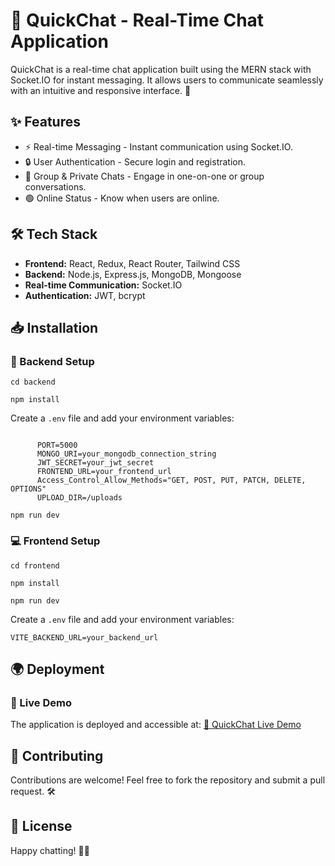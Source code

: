 <!DOCTYPE html>
<html lang="en">
<head>
    <meta charset="UTF-8">
    <meta name="viewport" content="width=device-width, initial-scale=1.0">
   
</head>
<body>
    <h1>🚀 QuickChat - Real-Time Chat Application</h1>
    <p>QuickChat is a real-time chat application built using the MERN stack with Socket.IO for instant messaging. It allows users to communicate seamlessly with an intuitive and responsive interface. 💬</p>
    <h2>✨ Features</h2>
    <ul>
        <li>⚡ Real-time Messaging - Instant communication using Socket.IO.</li>
        <li>🔒 User Authentication - Secure login and registration.</li>
        <li>👥 Group & Private Chats - Engage in one-on-one or group conversations.</li>
        <li>🟢 Online Status - Know when users are online.</li>
    </ul>
    <h2>🛠️ Tech Stack</h2>
    <ul>
        <li><strong>Frontend:</strong> React, Redux, React Router, Tailwind CSS</li>
        <li><strong>Backend:</strong> Node.js, Express.js, MongoDB, Mongoose</li>
        <li><strong>Real-time Communication:</strong> Socket.IO</li>
        <li><strong>Authentication:</strong> JWT, bcrypt</li>
    </ul>
    <h2>📥 Installation</h2>
    <h3>🔧 Backend Setup</h3>
    <pre><code>cd backend</code></pre>
    <pre><code>npm install</code></pre>
    <p>Create a <code>.env</code> file and add your environment variables:</p>
    <pre><code>
      PORT=5000
      MONGO_URI=your_mongodb_connection_string 
      JWT_SECRET=your_jwt_secret 
      FRONTEND_URL=your_frontend_url 
      Access_Control_Allow_Methods="GET, POST, PUT, PATCH, DELETE, OPTIONS" 
      UPLOAD_DIR=/uploads</code></pre>
    <pre><code>npm run dev</code></pre>
    <h3>💻 Frontend Setup</h3>
    <pre><code>cd frontend</code></pre>
    <pre><code>npm install</code></pre>
    <pre><code>npm run dev</code></pre>
  <p>Create a <code>.env</code> file and add your environment variables:</p>
   <pre><code>VITE_BACKEND_URL=your_backend_url</code></pre>
    <h2>🌍 Deployment</h2>
    <h3>🎯 Live Demo</h3>
    <p>The application is deployed and accessible at: <a href="https://quickchat.netlify.app/" target="_blank">🚀 QuickChat Live Demo</a></p>
    <h2>🤝 Contributing</h2>
    <p>Contributions are welcome! Feel free to fork the repository and submit a pull request. 🛠️</p>
    <h2>📜 License</h2>
    <p>Happy chatting! 🎉💬</p>
</body>
</html>

